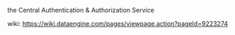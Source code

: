 the Central Authentication & Authorization Service

wiki: https://wiki.dataengine.com/pages/viewpage.action?pageId=9223274

